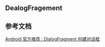 ## DealogFragement

## 参考文档

[Android 官方推荐 : DialogFragment 创建对话框](https://blog.csdn.net/lmj623565791/article/details/37815413)

